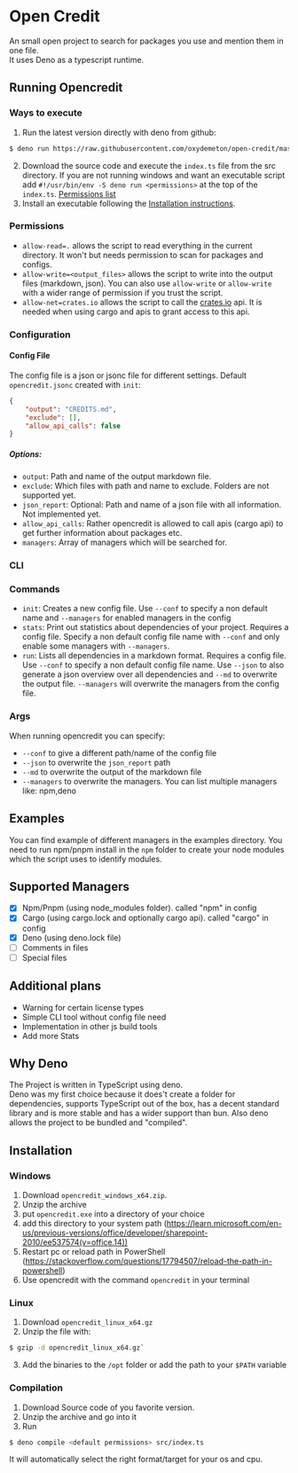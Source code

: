 # Open Credit

An small open project to search for packages you use and mention them in one
file.<br> It uses Deno as a typescript runtime.

## Running Opencredit

### Ways to execute

1. Run the latest version directly with deno from github:

```sh
$ deno run https://raw.githubusercontent.com/oxydemeton/open-credit/master/src/index.ts
```

2. Download the source code and execute the `index.ts` file from the src
   directory. If you are not running windows and want an executable script add
   `#!/usr/bin/env -S deno run <permissions>` at the top of the `index.ts`.
   [Permissions list](#permissions)
3. Install an executable following the
   [Installation instructions](#installation).

### Permissions

- `allow-read=.` allows the script to read everything in the current directory.
  It won't but needs permission to scan for packages and configs.
- `allow-write=<output_files>` allows the script to write into the output files
  (markdown, json). You can also use `allow-write` or `allow-write` with a wider
  range of permission if you trust the script.
- `allow-net=crates.io` allows the script to call the [crates.io](crates.io)
  api. It is needed when using cargo and apis to grant access to this api.

### Configuration

#### Config File

The config file is a json or jsonc file for different settings. Default
`opencredit.jsonc` created with `init`:

```json
{
    "output": "CREDITS.md",
    "exclude": [],
    "allow_api_calls": false
}
```

##### Options:

- `output`: Path and name of the output markdown file.
- `exclude`: Which files with path and name to exclude. Folders are not
  supported yet.
- `json_report`: Optional: Path and name of a json file with all information.
  Not implemented yet.
- `allow_api_calls`: Rather opencredit is allowed to call apis (cargo api) to
  get further information about packages etc.
- `managers`: Array of managers which will be searched for.

### CLI

### Commands

- `init`: Creates a new config file. Use `--conf` to specify a non default name
  and `--managers` for enabled managers in the config
- `stats`: Print out statistics about dependencies of your project. Requires a
  config file. Specify a non default config file name with `--conf` and only
  enable some managers with `--managers`.
- `run`: Lists all dependencies in a markdown format. Requires a config file.
  Use `--conf` to specify a non default config file name. Use `--json` to also
  generate a json overview over all dependencies and `--md` to overwrite the
  output file. `--managers` will overwrite the managers from the config file.

### Args

When running opencredit you can specify:

- `--conf` to give a different path/name of the config file
- `--json` to overwrite the `json_report` path
- `--md` to overwrite the output of the markdown file
- `--managers` to overwrite the managers. You can list multiple managers like:
  npm,deno

## Examples

You can find example of different managers in the examples directory. You need
to run npm/pnpm install in the `npm` folder to create your node modules which
the script uses to identify modules.

## Supported Managers

- [x] Npm/Pnpm (using node_modules folder). called "npm" in config
- [x] Cargo (using cargo.lock and optionally cargo api). called "cargo" in
      config
- [x] Deno (using deno.lock file)
- [ ] Comments in files
- [ ] Special files

## Additional plans

- Warning for certain license types
- Simple CLI tool without config file need
- Implementation in other js build tools
- Add more Stats

## Why Deno

The Project is written in TypeScript using deno.<br> Deno was my first choice
because it does't create a folder for dependencies, supports TypeScript out of
the box, has a decent standard library and is more stable and has a wider
support than bun. Also deno allows the project to be bundled and "compiled".

## Installation

### Windows

1. Download `opencredit_windows_x64.zip`.
2. Unzip the archive
3. put `opencredit.exe` into a directory of your choice
4. add this directory to your system path
   (https://learn.microsoft.com/en-us/previous-versions/office/developer/sharepoint-2010/ee537574(v=office.14))
5. Restart pc or reload path in PowerShell
   (https://stackoverflow.com/questions/17794507/reload-the-path-in-powershell)
6. Use opencredit with the command `opencredit` in your terminal

### Linux

1. Download `opencredit_linux_x64.gz`
2. Unzip the file with:

```sh
$ gzip -d opencredit_linux_x64.gz`
```

3. Add the binaries to the `/opt` folder or add the path to your `$PATH`
   variable

### Compilation

1. Download Source code of you favorite version.
2. Unzip the archive and go into it
3. Run

```sh
$ deno compile <default permissions> src/index.ts
```

It will automatically select the right format/target for your os and cpu.
